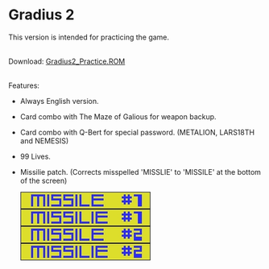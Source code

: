 

# Gradius 2

This version is intended for practicing the game.  
<br>  

Download: [Gradius2_Practice.ROM](Gradius2_Practice.ROM)  
<br>

Features:
- Always English version. 
- Card combo with The Maze of Galious for weapon backup.
- Card combo with Q-Bert for special password. (METALION, LARS18TH and NEMESIS)
- 99 Lives.
- Missilie patch. (Corrects misspelled 'MISSLIE' to 'MISSILE' at the bottom of the screen)

	![Missle misspelled](https://raw.githubusercontent.com/LarsThe18Th/Small-Projects/master/MSX/IPS%20Patches/Nemesis2%20Missilie%20Patch/Missilie.jpg)
